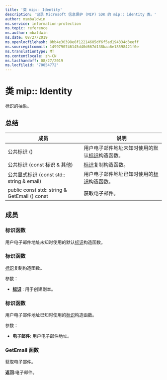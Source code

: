 ```yaml
---
title: '类 mip:: Identity'
description: '记录 Microsoft 信息保护 (MIP) SDK 的 mip:: identity 类。'
author: msmbaldwin
ms.service: information-protection
ms.topic: reference
ms.author: mbaldwin
ms.date: 08/27/2019
ms.openlocfilehash: 8bb4e30398e6f12214605df6f5ad194334d3eeff
ms.sourcegitcommit: 1499790746145d40d667d138baa6e18598421f0e
ms.translationtype: MT
ms.contentlocale: zh-CN
ms.lasthandoff: 08/27/2019
ms.locfileid: "70054772"
---
```

# <a name="class-mipidentity"></a>类 mip:: Identity 
标识的抽象。
  
## <a name="summary"></a>总结
 成员                        | 说明                                
--------------------------------|---------------------------------------------
公共标识 ()  |  用户电子邮件地址未知时使用的默认[标识](class_mip_identity.md)构造函数。
公共标识 (const 标识 & 其他)  |  [标识](class_mip_identity.md)复制构造函数。
公共显式标识 (const std:: string & email)  |  用户电子邮件地址已知时使用的[标识](class_mip_identity.md)构造函数。
public const std:: string & GetEmail () const  |  获取电子邮件。
  
## <a name="members"></a>成员
  
### <a name="identity-function"></a>标识函数
用户电子邮件地址未知时使用的默认[标识](class_mip_identity.md)构造函数。
  
### <a name="identity-function"></a>标识函数
[标识](class_mip_identity.md)复制构造函数。

参数：  
* **[标识](class_mip_identity.md)** : 用于创建副本。


  
### <a name="identity-function"></a>标识函数
用户电子邮件地址已知时使用的[标识](class_mip_identity.md)构造函数。

参数：  
* **电子邮件**: 用户电子邮件地址。


  
### <a name="getemail-function"></a>GetEmail 函数
获取电子邮件。

  
**返回**:电子邮件。